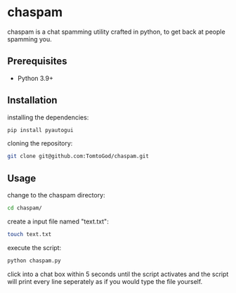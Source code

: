 # chaspam
chaspam is a chat spamming utility crafted in python, to get back at people spamming you.

## Prerequisites
* Python 3.9+

## Installation
installing the dependencies:
```bash
pip install pyautogui
```
cloning the repository:
```bash
git clone git@github.com:TomtoGod/chaspam.git
```

## Usage 
change to the chaspam directory:
```bash
cd chaspam/
```
create a input file named "text.txt":
```bash
touch text.txt
```
execute the script:
```bash
python chaspam.py
```
click into a chat box within 5 seconds until the script activates and the script will print every line seperately as if you would type the file yourself.
